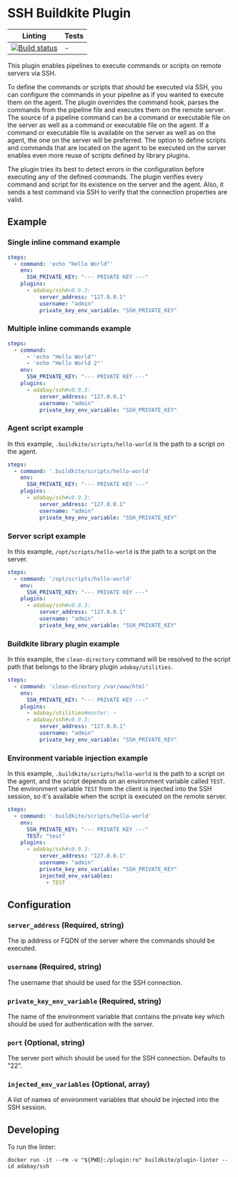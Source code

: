 # SSH Buildkite Plugin

|Linting|Tests|
|---|---|
|[![Build status](https://badge.buildkite.com/d3f6052ddfdb7e2e2000cd12ae3a92ba99b5d87af70aa46ff5.svg?branch=master)](https://buildkite.com/adabay/internal-ssh-buildkite-plugin-linting)|-|

This plugin enables pipelines to execute commands or scripts on remote servers via SSH.

To define the commands or scripts that should be executed via SSH, you can configure the commands in your pipeline as if you wanted to execute them on the agent.
The plugin overrides the command hook, parses the commands from the pipeline file and executes them on the remote server.
The source of a pipeline command can be a command or executable file on the server as well as a command or executable file on the agent.
If a command or executable file is available on the server as well as on the agent, the one on the server will be preferred.
The option to define scripts and commands that are located on the agent to be executed on the server enables even more reuse of scripts defined by library plugins.

The plugin tries its best to detect errors in the configuration before executing any of the defined commands. 
The plugin verifies every command and script for its existence on the server and the agent.
Also, it sends a test command via SSH to verify that the connection properties are valid.

## Example

### Single inline command example

```yml
steps:
  - command: 'echo "Hello World"'
    env:
      SSH_PRIVATE_KEY: "--- PRIVATE KEY ---"
    plugins:
      - adabay/ssh#v0.9.3:
          server_address: "127.0.0.1"
          username: "admin"
          private_key_env_variable: "SSH_PRIVATE_KEY"
```

### Multiple inline commands example

```yml
steps:
  - command:
      - 'echo "Hello World"'
      - 'echo "Hello World 2"'
    env:
      SSH_PRIVATE_KEY: "--- PRIVATE KEY ---"
    plugins:
      - adabay/ssh#v0.9.3:
          server_address: "127.0.0.1"
          username: "admin"
          private_key_env_variable: "SSH_PRIVATE_KEY"
```

### Agent script example

In this example, `.buildkite/scripts/hello-world` is the path to a script on the agent.

```yml
steps:
  - command: '.buildkite/scripts/hello-world'
    env:
      SSH_PRIVATE_KEY: "--- PRIVATE KEY ---"
    plugins:
      - adabay/ssh#v0.9.3:
          server_address: "127.0.0.1"
          username: "admin"
          private_key_env_variable: "SSH_PRIVATE_KEY"
```

### Server script example

In this example, `/opt/scripts/hello-world` is the path to a script on the server.

```yml
steps:
  - command: '/opt/scripts/hello-world'
    env:
      SSH_PRIVATE_KEY: "--- PRIVATE KEY ---"
    plugins:
      - adabay/ssh#v0.9.3:
          server_address: "127.0.0.1"
          username: "admin"
          private_key_env_variable: "SSH_PRIVATE_KEY"
```

### Buildkite library plugin example

In this example, the `clean-directory` command will be resolved to the script path that belongs to the library plugin `adabay/utilities`.

```yml
steps:
  - command: 'clean-directory /var/www/html'
    env:
      SSH_PRIVATE_KEY: "--- PRIVATE KEY ---"
    plugins:
      - adabay/utilities#master: ~
      - adabay/ssh#v0.9.3:
          server_address: "127.0.0.1"
          username: "admin"
          private_key_env_variable: "SSH_PRIVATE_KEY"
```

### Environment variable injection example

In this example, `.buildkite/scripts/hello-world` is the path to a script on the agent, and the script depends on an environment variable called `TEST`.
The environment variable `TEST` from the client is injected into the SSH session, so it's available when the script is executed on the remote server.

```yml
steps:
  - command: '.buildkite/scripts/hello-world'
    env:
      SSH_PRIVATE_KEY: "--- PRIVATE KEY ---"
      TEST: "test"
    plugins:
      - adabay/ssh#v0.9.3:
          server_address: "127.0.0.1"
          username: "admin"
          private_key_env_variable: "SSH_PRIVATE_KEY"
          injected_env_variables:
            - TEST
```

## Configuration

### `server_address` (Required, string)

The ip address or FQDN of the server where the commands should be executed.

### `username` (Required, string)

The username that should be used for the SSH connection.

### `private_key_env_variable` (Required, string)

The name of the environment variable that contains the private key which should be used for authentication with the server.

### `port` (Optional, string)

The server port which should be used for the SSH connection. Defaults to "22".

### `injected_env_variables` (Optional, array)

A list of names of environment variables that should be injected into the SSH session.

## Developing

To run the linter:

```shell
docker run -it --rm -v "${PWD}:/plugin:ro" buildkite/plugin-linter --id adabay/ssh
```
